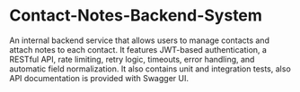 # Contact-Notes-Backend-System
An internal backend service that allows users to manage contacts and attach notes to each contact. It features JWT-based authentication, a RESTful API, rate limiting, retry logic, timeouts, error handling, and automatic field normalization. It also contains unit and integration tests, also API documentation is provided with Swagger UI.
